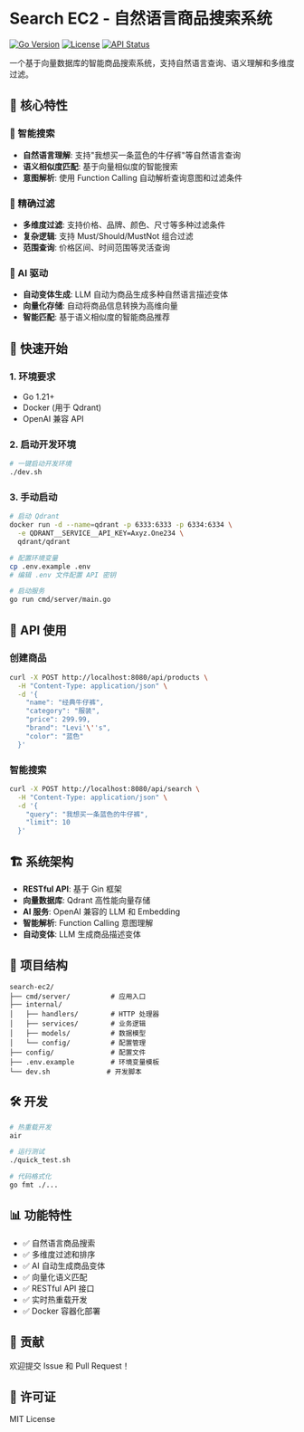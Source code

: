 # Search EC2 - 自然语言商品搜索系统

[![Go Version](https://img.shields.io/badge/Go-1.21+-blue.svg)](https://golang.org)
[![License](https://img.shields.io/badge/License-MIT-green.svg)](LICENSE)
[![API Status](https://img.shields.io/badge/API-RESTful-orange.svg)](docs/api.md)

一个基于向量数据库的智能商品搜索系统，支持自然语言查询、语义理解和多维度过滤。

## 🌟 核心特性

### 🧠 智能搜索
- **自然语言理解**: 支持"我想买一条蓝色的牛仔裤"等自然语言查询
- **语义相似度匹配**: 基于向量相似度的智能搜索
- **意图解析**: 使用 Function Calling 自动解析查询意图和过滤条件

### 🎯 精确过滤
- **多维度过滤**: 支持价格、品牌、颜色、尺寸等多种过滤条件
- **复杂逻辑**: 支持 Must/Should/MustNot 组合过滤
- **范围查询**: 价格区间、时间范围等灵活查询

### 🤖 AI 驱动
- **自动变体生成**: LLM 自动为商品生成多种自然语言描述变体
- **向量化存储**: 自动将商品信息转换为高维向量
- **智能匹配**: 基于语义相似度的智能商品推荐

## 🚀 快速开始

### 1. 环境要求
- Go 1.21+
- Docker (用于 Qdrant)
- OpenAI 兼容 API

### 2. 启动开发环境
```bash
# 一键启动开发环境
./dev.sh
```

### 3. 手动启动
```bash
# 启动 Qdrant
docker run -d --name=qdrant -p 6333:6333 -p 6334:6334 \
  -e QDRANT__SERVICE__API_KEY=Axyz.One234 \
  qdrant/qdrant

# 配置环境变量
cp .env.example .env
# 编辑 .env 文件配置 API 密钥

# 启动服务
go run cmd/server/main.go
```

## 📖 API 使用

### 创建商品
```bash
curl -X POST http://localhost:8080/api/products \
  -H "Content-Type: application/json" \
  -d '{
    "name": "经典牛仔裤",
    "category": "服装",
    "price": 299.99,
    "brand": "Levi'\''s",
    "color": "蓝色"
  }'
```

### 智能搜索
```bash
curl -X POST http://localhost:8080/api/search \
  -H "Content-Type: application/json" \
  -d '{
    "query": "我想买一条蓝色的牛仔裤",
    "limit": 10
  }'
```

## 🏗️ 系统架构

- **RESTful API**: 基于 Gin 框架
- **向量数据库**: Qdrant 高性能向量存储
- **AI 服务**: OpenAI 兼容的 LLM 和 Embedding
- **智能解析**: Function Calling 意图理解
- **自动变体**: LLM 生成商品描述变体

## 📁 项目结构

```
search-ec2/
├── cmd/server/          # 应用入口
├── internal/
│   ├── handlers/        # HTTP 处理器
│   ├── services/        # 业务逻辑
│   ├── models/          # 数据模型
│   └── config/          # 配置管理
├── config/              # 配置文件
├── .env.example         # 环境变量模板
└── dev.sh              # 开发脚本
```

## 🛠️ 开发

```bash
# 热重载开发
air

# 运行测试
./quick_test.sh

# 代码格式化
go fmt ./...
```

## 📊 功能特性

- ✅ 自然语言商品搜索
- ✅ 多维度过滤和排序
- ✅ AI 自动生成商品变体
- ✅ 向量化语义匹配
- ✅ RESTful API 接口
- ✅ 实时热重载开发
- ✅ Docker 容器化部署

## 🤝 贡献

欢迎提交 Issue 和 Pull Request！

## 📝 许可证

MIT License
